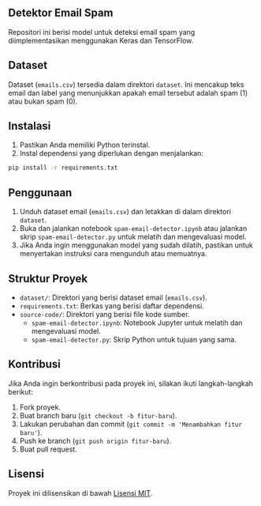 ## Detektor Email Spam

Repositori ini berisi model untuk deteksi email spam yang diimplementasikan menggunakan Keras dan TensorFlow.

## Dataset

Dataset (`emails.csv`) tersedia dalam direktori `dataset`. Ini mencakup teks email dan label yang menunjukkan apakah email tersebut adalah spam (1) atau bukan spam (0).

## Instalasi

1. Pastikan Anda memiliki Python terinstal.
2. Instal dependensi yang diperlukan dengan menjalankan:

```bash
pip install -r requirements.txt
```

## Penggunaan

1. Unduh dataset email (`emails.csv`) dan letakkan di dalam direktori `dataset`.
2. Buka dan jalankan notebook `spam-email-detector.ipynb` atau jalankan skrip `spam-email-detector.py` untuk melatih dan mengevaluasi model.
3. Jika Anda ingin menggunakan model yang sudah dilatih, pastikan untuk menyertakan instruksi cara mengunduh atau memuatnya.

## Struktur Proyek

- `dataset/`: Direktori yang berisi dataset email (`emails.csv`).
- `requirements.txt`: Berkas yang berisi daftar dependensi.
- `source-code/`: Direktori yang berisi file kode sumber.
  - `spam-email-detector.ipynb`: Notebook Jupyter untuk melatih dan mengevaluasi model.
  - `spam-email-detector.py`: Skrip Python untuk tujuan yang sama.

## Kontribusi

Jika Anda ingin berkontribusi pada proyek ini, silakan ikuti langkah-langkah berikut:
1. Fork proyek.
2. Buat branch baru (`git checkout -b fitur-baru`).
3. Lakukan perubahan dan commit (`git commit -m 'Menambahkan fitur baru'`).
4. Push ke branch (`git push origin fitur-baru`).
5. Buat pull request.

## Lisensi

Proyek ini dilisensikan di bawah [Lisensi MIT](LICENSE).
```
